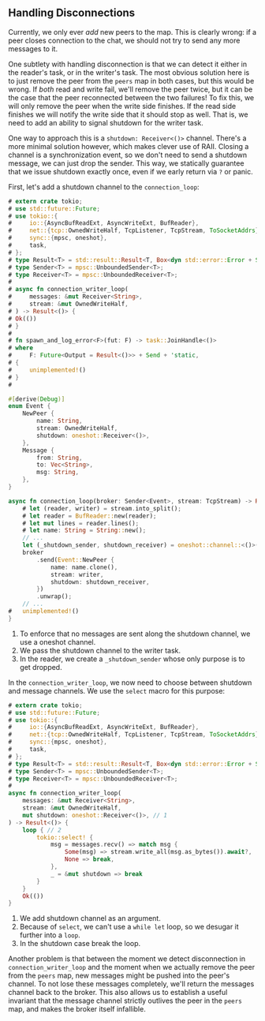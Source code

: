 ## Handling Disconnections

Currently, we only ever _add_ new peers to the map.
This is clearly wrong: if a peer closes connection to the chat, we should not try to send any more messages to it.

One subtlety with handling disconnection is that we can detect it either in the reader's task, or in the writer's task.
The most obvious solution here is to just remove the peer from the `peers` map in both cases, but this would be wrong.
If _both_ read and write fail, we'll remove the peer twice, but it can be the case that the peer reconnected between the two failures!
To fix this, we will only remove the peer when the write side finishes.
If the read side finishes we will notify the write side that it should stop as well.
That is, we need to add an ability to signal shutdown for the writer task.

One way to approach this is a `shutdown: Receiver<()>` channel.
There's a more minimal solution however, which makes clever use of RAII.
Closing a channel is a synchronization event, so we don't need to send a shutdown message, we can just drop the sender.
This way, we statically guarantee that we issue shutdown exactly once, even if we early return via `?` or panic.

First, let's add a shutdown channel to the `connection_loop`:

```rust
# extern crate tokio;
# use std::future::Future;
# use tokio::{
#     io::{AsyncBufReadExt, AsyncWriteExt, BufReader},
#     net::{tcp::OwnedWriteHalf, TcpListener, TcpStream, ToSocketAddrs},
#     sync::{mpsc, oneshot},
#     task,
# };
# type Result<T> = std::result::Result<T, Box<dyn std::error::Error + Send + Sync>>;
# type Sender<T> = mpsc::UnboundedSender<T>;
# type Receiver<T> = mpsc::UnboundedReceiver<T>;
#
# async fn connection_writer_loop(
#     messages: &mut Receiver<String>,
#     stream: &mut OwnedWriteHalf,
# ) -> Result<()> {
# Ok(())
# }
#
# fn spawn_and_log_error<F>(fut: F) -> task::JoinHandle<()>
# where
#     F: Future<Output = Result<()>> + Send + 'static,
# {
#     unimplemented!()
# }
#

#[derive(Debug)]
enum Event {
    NewPeer {
        name: String,
        stream: OwnedWriteHalf,
        shutdown: oneshot::Receiver<()>,
    },
    Message {
        from: String,
        to: Vec<String>,
        msg: String,
    },
}

async fn connection_loop(broker: Sender<Event>, stream: TcpStream) -> Result<()> {
    # let (reader, writer) = stream.into_split();
    # let reader = BufReader::new(reader);
    # let mut lines = reader.lines();
    # let name: String = String::new();
    // ...
    let (_shutdown_sender, shutdown_receiver) = oneshot::channel::<()>();
    broker
        .send(Event::NewPeer {
            name: name.clone(),
            stream: writer,
            shutdown: shutdown_receiver,
        })
        .unwrap();
    // ...
#   unimplemented!()
}
```

1. To enforce that no messages are sent along the shutdown channel, we use a oneshot channel.
2. We pass the shutdown channel to the writer task.
3. In the reader, we create a `_shutdown_sender` whose only purpose is to get dropped.

In the `connection_writer_loop`, we now need to choose between shutdown and message channels.
We use the `select` macro for this purpose:

```rust
# extern crate tokio;
# use std::future::Future;
# use tokio::{
#     io::{AsyncBufReadExt, AsyncWriteExt, BufReader},
#     net::{tcp::OwnedWriteHalf, TcpListener, TcpStream, ToSocketAddrs},
#     sync::{mpsc, oneshot},
#     task,
# };
# type Result<T> = std::result::Result<T, Box<dyn std::error::Error + Send + Sync>>;
# type Sender<T> = mpsc::UnboundedSender<T>;
# type Receiver<T> = mpsc::UnboundedReceiver<T>;
#
async fn connection_writer_loop(
    messages: &mut Receiver<String>,
    stream: &mut OwnedWriteHalf,
    mut shutdown: oneshot::Receiver<()>, // 1
) -> Result<()> {
    loop { // 2
        tokio::select! {
            msg = messages.recv() => match msg {
                Some(msg) => stream.write_all(msg.as_bytes()).await?,
                None => break,
            },
            _ = &mut shutdown => break
        }
    }
    Ok(())
}
```

1. We add shutdown channel as an argument.
2. Because of `select`, we can't use a `while let` loop, so we desugar it further into a `loop`.
3. In the shutdown case break the loop.

Another problem is that between the moment we detect disconnection in `connection_writer_loop` and the moment when we actually remove the peer from the `peers` map, new messages might be pushed into the peer's channel.
To not lose these messages completely, we'll return the messages channel back to the broker.
This also allows us to establish a useful invariant that the message channel strictly outlives the peer in the `peers` map, and makes the broker itself infallible.
